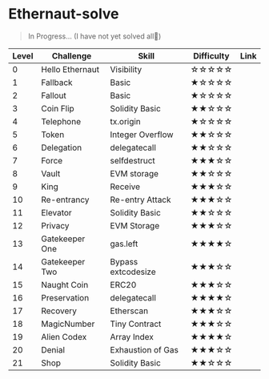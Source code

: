 # Ethernaut-solve

> In Progress... (I have not yet solved all🤣)

|Level|Challenge|Skill|Difficulty|Link|
|-|------|------|----|-----|
|0|Hello Ethernaut|Visibility|☆☆☆☆☆||
|1|Fallback|Basic|★☆☆☆☆||
|2|Fallout|Basic|★☆☆☆☆||
|3|Coin Flip|Solidity Basic|★★☆☆☆||
|4|Telephone|tx.origin|★☆☆☆☆||
|5|Token|Integer Overflow|★★☆☆☆||
|6|Delegation|delegatecall|★★☆☆☆||
|7|Force|selfdestruct|★★★☆☆||
|8|Vault|EVM storage|★★☆☆☆||
|9|King|Receive|★★★☆☆||
|10|Re-entrancy|Re-entry Attack|★★★☆☆||
|11|Elevator|Solidity Basic|★★☆☆☆||
|12|Privacy|EVM Storage|★★★☆☆||
|13|Gatekeeper One|gas.left|★★★★☆||
|14|Gatekeeper Two|Bypass extcodesize|★★★☆☆||
|15|Naught Coin|ERC20|★★★☆☆||
|16|Preservation|delegatecall|★★★★☆||
|17|Recovery|Etherscan|★★★☆☆||
|18|MagicNumber|Tiny Contract|★★★☆☆||
|19|Alien Codex|Array Index|★★★★☆||
|20|Denial|Exhaustion of Gas|★★★☆☆||
|21|Shop|Solidity Basic|★★☆☆☆||

